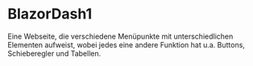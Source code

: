 # BlazorDash1
Eine Webseite, die verschiedene Menüpunkte mit unterschiedlichen Elementen aufweist, wobei jedes eine andere Funktion hat u.a. Buttons, Schieberegler und Tabellen.
